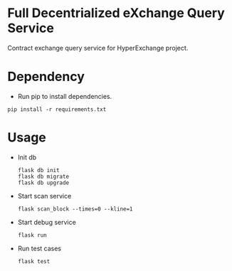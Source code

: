 # Full Decentrialized eXchange Query Service
Contract exchange query service for HyperExchange project.

# Dependency
* Run pip to install dependencies.
```
pip install -r requirements.txt
```

# Usage
* Init db
  ```
  flask db init
  flask db migrate
  flask db upgrade
  ```
* Start scan service
  ```
  flask scan_block --times=0 --kline=1
  ```
* Start debug service
  ```
  flask run
  ```
* Run test cases
  ```
  flask test
  ```
